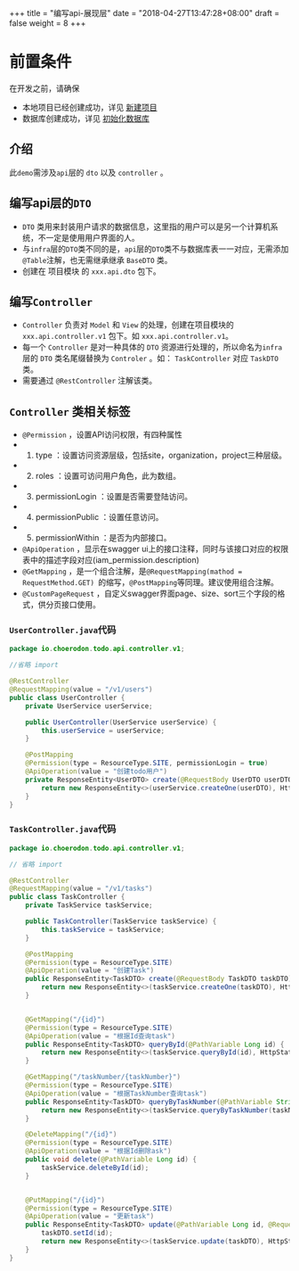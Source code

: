 +++
title = "编写api-展现层"
date = "2018-04-27T13:47:28+08:00"
draft = false
weight = 8
+++

# 前置条件

在开发之前，请确保

* 本地项目已经创建成功，详见 [新建项目](../create_project/)
* 数据库创建成功，详见 [初始化数据库](../init_db/)

## 介绍

此`demo`需涉及`api`层的 `dto` 以及 `controller` 。

## 编写api层的`DTO`
* `DTO` 类用来封装用户请求的数据信息，这里指的用户可以是另一个计算机系统，不一定是使用用户界面的人。
* 与`infra`层的`DTO`类不同的是，`api`层的`DTO`类不与数据库表一一对应，无需添加`@Table`注解，也无需继承继承 `BaseDTO` 类。
* 创建在 项目模块 的 `xxx.api.dto` 包下。

## 编写`Controller`

* `Controller` 负责对 `Model` 和 `View` 的处理，创建在项目模块的 `xxx.api.controller.v1` 包下。如 `xxx.api.controller.v1`。
* 每一个 `Controller` 是对一种具体的 `DTO` 资源进行处理的，所以命名为`infra`层的 `DTO` 类名尾缀替换为 `Controler` 。如： `TaskController` 对应 `TaskDTO` 类。
* 需要通过 `@RestController` 注解该类。

## `Controller` 类相关标签

* `@Permission` ，设置API访问权限，有四种属性
*    1. type ：设置访问资源层级，包括site，organization，project三种层级。
*    2. roles ：设置可访问用户角色，此为数组。
*    3. permissionLogin ：设置是否需要登陆访问。
*    4. permissionPublic ：设置任意访问。
*    5. permissionWithin ：是否为内部接口。
* `@ApiOperation` ，显示在swagger ui上的接口注释，同时与该接口对应的权限表中的描述字段对应(iam_permission.description)
* `@GetMapping` ，是一个组合注解，是`@RequestMapping(mathod = RequestMethod.GET) `的缩写，`@PostMapping`等同理。建议使用组合注解。
* `@CustomPageRequest` ，自定义swagger界面page、size、sort三个字段的格式，供分页接口使用。

### `UserController.java`代码

```java
package io.choerodon.todo.api.controller.v1;

//省略 import 

@RestController
@RequestMapping(value = "/v1/users")
public class UserController {
    private UserService userService;

    public UserController(UserService userService) {
        this.userService = userService;
    }

    @PostMapping
    @Permission(type = ResourceType.SITE, permissionLogin = true)
    @ApiOperation(value = "创建todo用户")
    private ResponseEntity<UserDTO> create(@RequestBody UserDTO userDTO) {
        return new ResponseEntity<>(userService.createOne(userDTO), HttpStatus.OK);
    }
}
```

### `TaskController.java`代码

```java
package io.choerodon.todo.api.controller.v1;

// 省略 import

@RestController
@RequestMapping(value = "/v1/tasks")
public class TaskController {
    private TaskService taskService;

    public TaskController(TaskService taskService) {
        this.taskService = taskService;
    }

    @PostMapping
    @Permission(type = ResourceType.SITE)
    @ApiOperation(value = "创建Task")
    public ResponseEntity<TaskDTO> create(@RequestBody TaskDTO taskDTO) {
        return new ResponseEntity<>(taskService.createOne(taskDTO), HttpStatus.OK);
    }


    @GetMapping("/{id}")
    @Permission(type = ResourceType.SITE)
    @ApiOperation(value = "根据Id查询task")
    public ResponseEntity<TaskDTO> queryById(@PathVariable Long id) {
        return new ResponseEntity<>(taskService.queryById(id), HttpStatus.OK);
    }

    @GetMapping("/taskNumber/{taskNumber}")
    @Permission(type = ResourceType.SITE)
    @ApiOperation(value = "根据TaskNumber查询task")
    public ResponseEntity<TaskDTO> queryByTaskNumber(@PathVariable String taskNumber) {
        return new ResponseEntity<>(taskService.queryByTaskNumber(taskNumber), HttpStatus.OK);
    }

    @DeleteMapping("/{id}")
    @Permission(type = ResourceType.SITE)
    @ApiOperation(value = "根据Id删除ask")
    public void delete(@PathVariable Long id) {
        taskService.deleteById(id);
    }


    @PutMapping("/{id}")
    @Permission(type = ResourceType.SITE)
    @ApiOperation(value = "更新task")
    public ResponseEntity<TaskDTO> update(@PathVariable Long id, @RequestBody TaskDTO taskDTO) {
        taskDTO.setId(id);
        return new ResponseEntity<>(taskService.update(taskDTO), HttpStatus.OK);
    }
}
```